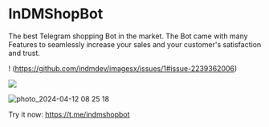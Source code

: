 # InDMShopBot

The best Telegram shopping Bot in the market.
The Bot came with many Features to seamlessly increase your sales and your customer's satisfaction and trust.

! (https://github.com/indmdev/imagesx/issues/1#issue-2239362006)

![](https://user-images.githubusercontent.com/147909393/321912610-968c8b32-b5f6-4c9e-808b-f7f35e566674.jpeg)

![photo_2024-04-12 08 25 18](https://github.com/indmdev/images/assets/147909393/968c8b32-b5f6-4c9e-808b-f7f35e566674)

Try it now: https://t.me/indmshopbot
